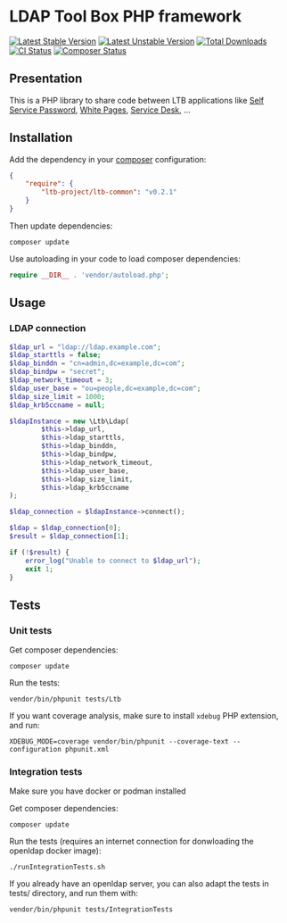 # LDAP Tool Box PHP framework

[![Latest Stable Version](https://poser.pugx.org/ltb-project/ltb-common/v)](https://packagist.org/packages/ltb-project/ltb-common)
[![Latest Unstable Version](https://poser.pugx.org/ltb-project/ltb-common/v/unstable)](https://packagist.org/packages/ltb-project/ltb-common)
[![Total Downloads](https://poser.pugx.org/ltb-project/ltb-common/downloads)](https://packagist.org/packages/ltb-project/ltb-common)
[![CI Status](https://github.com/ltb-project/ltb-common/actions/workflows/unittests.yml/badge.svg)](https://github.com/ltb-project/ltb-common/actions/workflows/unittests.yml)
[![Composer Status](https://github.com/ltb-project/ltb-common/actions/workflows/php.yml/badge.svg)](https://github.com/ltb-project/ltb-common/actions/workflows/php.yml)

## Presentation

This is a PHP library to share code between LTB applications like [Self Service Password](https://github.com/ltb-project/self-service-password), [White Pages](https://github.com/ltb-project/white-pages), [Service Desk](https://github.com/ltb-project/service-desk), ...

## Installation

Add the dependency in your [composer](https://getcomposer.org/) configuration:

```json
{
    "require": {
        "ltb-project/ltb-common": "v0.2.1"
    }
}
```

Then update dependencies:
```
composer update
```

Use autoloading in your code to load composer dependencies:
```php
require __DIR__ . 'vendor/autoload.php';
```

## Usage

### LDAP connection

```php
$ldap_url = "ldap://ldap.example.com";
$ldap_starttls = false;
$ldap_binddn = "cn=admin,dc=example,dc=com";
$ldap_bindpw = "secret";
$ldap_network_timeout = 3;
$ldap_user_base = "ou=people,dc=example,dc=com";
$ldap_size_limit = 1000;                         
$ldap_krb5ccname = null;

$ldapInstance = new \Ltb\Ldap(                       
        $this->ldap_url,        
        $this->ldap_starttls,   
        $this->ldap_binddn, 
        $this->ldap_bindpw,
        $this->ldap_network_timeout,
        $this->ldap_user_base,
        $this->ldap_size_limit,
        $this->ldap_krb5ccname
);

$ldap_connection = $ldapInstance->connect();

$ldap = $ldap_connection[0];
$result = $ldap_connection[1];

if (!$result) {
    error_log("Unable to connect to $ldap_url");
    exit 1;
}
```

## Tests


### Unit tests

Get composer dependencies:

```
composer update
```

Run the tests:

```
vendor/bin/phpunit tests/Ltb
```

If you want coverage analysis, make sure to install `xdebug` PHP extension, and run:

```
XDEBUG_MODE=coverage vendor/bin/phpunit --coverage-text --configuration phpunit.xml
```


### Integration tests

Make sure you have docker or podman installed

Get composer dependencies:

```
composer update
```

Run the tests (requires an internet connection for donwloading the openldap docker image):

```
./runIntegrationTests.sh
```

If you already have an openldap server, you can also adapt the tests in tests/ directory, and run them with:

```
vendor/bin/phpunit tests/IntegrationTests
```


